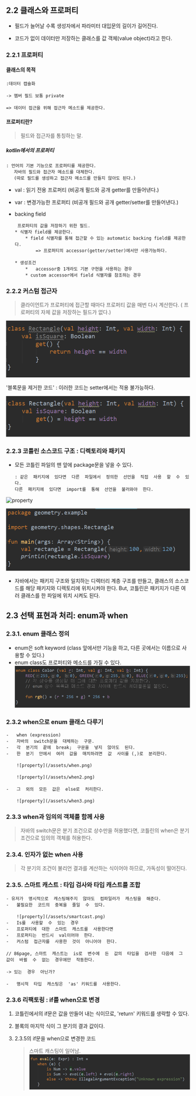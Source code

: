 ## 2.2 클래스와 프로퍼티

- 필드가 늘어날 수록 생성자에서 파라미터 대입문의 길이가 길어진다.

- 코드가 없이 데이터만 저장하는 클래스를 값 객체(value object)라고 한다.

### 2.2.1 프로퍼티

#### 클래스의 목적

	:데이터 캡슐화

	-> 멤버 필드 보통 private

	=> 데이터 접근을 위해 접근자 메소드를 제공한다.

#### 프로퍼티란?
> 필드와 접근자를 통칭하는 말.

##### kotlin에서의 프로퍼티 
	: 언어의 기본 기능으로 프로퍼티를 제공한다.
	   자바의 필드와 접근자 메소드를 대체한다.
	   (따로 필드를 생성하고 접근자 메소드를 만들지 않아도 된다.)

-  val : 읽기 전용 프로퍼티
	(비공개 필드와 공개 getter를 만들어낸다.)

- var : 변경가능한 프로퍼티
	(비공개 필드와 공개 getter/setter를 만들어낸다.)

* backing field
	```
	 프로퍼티의 값을 저장하기 위한 필드.
	* 식별자 field를 제공한다.
		* field 식별자를 통해 접근할 수 있는 automatic backing field를 제공한다.
			=> 프로퍼티의 accessor(getter/setter)에서만 사용가능하다.

	* 생성조건
		*   accessor중 1개라도 기본 구현을 사용하는 경우
		* custom accessor에서 field 식별자를 참조하는 경우

### 2.2.2 커스텀 접근자
>클라이언트가 프로퍼티에 접근할 때마다 프로퍼티 값을 매번 다시 계산한다.
	( 프로퍼티의 자체 값을 저장하는 필드가 없다.)

![property](/_posts/kotlin/assets/커스텀접근자.png)

'블록문을  제거한  코드'
	: 이러한  코드는 setter에서는  적용  불가능하다.

![property](/_posts/kotlin/assets/커스텀접근자2.png)

### 2.2.3 코틀린  소스코드  구조 : 디렉토리와  패키지

-   모든  코틀린  파일의  맨  앞에  package문을  넣을  수  있다.

		: 같은  패키지에  있다면  다른  파일에서  정의한  선언을  직접  사용  할  수  있다.
		다른  패키지에  있다면  import를  통해  선언을  불러와야  한다.

![property](/_posts/kotlin/assets/패키지.png)

![property](/_posts/kotlin/assets/패키지2.png)
-   자바에서는  패키지  구조와  일치하는  디렉터리  계층  구조를  만들고, 클래스의  소스코드를  해당  패키지와  디렉토리에  위치시켜야  한다.
	But, 코틀린은  패키지가  다른  여러  클래스를  한  파일에  위치  시켜도  된다.

## 2.3 선택  표현과  처리: enum과  when

### 2.3.1. enum  클래스  정의

-   enum은  soft keyword (class 앞에서만  기능을  하고, 다른  곳에서는  이름으로  사용할  수  있다.)
-   enum class도  프로퍼티와  메소드를  가질  수  있다.
![property](/_posts/kotlin/assets/enum.png)

### 2.3.2 when으로  enum 클래스  다루기

	-   when (expression)
	-   자바의  switch문을  대체하는  구문.
	-   각  분기의  끝에  break;  구문을  넣지  않아도  된다.
	-   한  분기  안에서  여러  값을  매치하려면  값  사이를 (,)로  분리한다.

		![property](/assets/when.png)

		![property](/assets/when2.png)
		
	-   그  외의  모든  값은  else로  처리한다.

		![property](/assets/when3.png)

### 2.3.3 when과  임의의  객체를  함께  사용
>자바의  switch문은  분기  조건으로  상수만을  허용했다면, 코틀린의  when은  분기  조건으로  임의의  객체를  허용한다.

### 2.3.4. 인자가  없는  when 사용
> 각  분기의  조건이  불리언  결과를  계산하는  식이어야  하므로, 가독성이  떨어진다.

### 2.3.5. 스마트  캐스트 :  타입  검사와  타입  캐스트를  조합
	- 유저가  명시적으로  캐스팅해주지  않아도  컴파일러가  캐스팅을  해준다.
	-   불필요한  코드의  중복을  줄일  수  있다.

		![property](/assets/smartcast.png)
	-   Is를  사용할  수  있는  경우
	-   프로퍼티에  대한  스마트  캐스트를  사용한다면
	-   프로퍼티는  반드시  val이어야  한다.
	-   커스텀  접근자를  사용한  것이  아니어야  한다.

	// 86page, 스마트  캐스트는  is로  변수에  든  값의  타입을  검사한  다음에  그  값이  바뀔  수  없는  경우에만  작동한다.

	-> 있는  경우  아닌가?

	-   명시적  타입  캐스팅은  'as' 키워드를  사용한다.

### 2.3.6 리팩토링 : if를 when으로  변경
  1. 코틀린에서의  if문은  값을  만들어  내는  식이므로, 'return'  키워드를  생략할  수  있다.

  2. 블록의  마지막  식이  그  분기의  결과  값이다.

  3.  2.3.5의  if문을  when으로  변경한  코드
		> 스마트  캐스팅이  일어남.
		![property](/_posts/kotlin/assets/if.png)